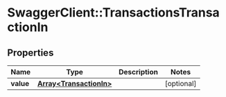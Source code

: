 # SwaggerClient::TransactionsTransactionIn

## Properties
Name | Type | Description | Notes
------------ | ------------- | ------------- | -------------
**value** | [**Array&lt;TransactionIn&gt;**](TransactionIn.md) |  | [optional] 


